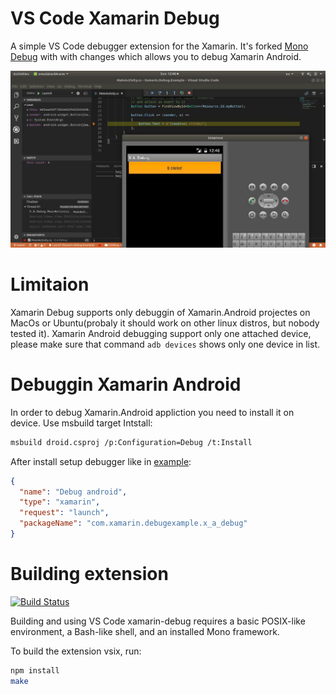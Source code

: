 # VS Code Xamarin Debug

A simple VS Code debugger extension for the Xamarin. It's forked [Mono Debug](https://github.com/Microsoft/vscode-mono-debug) with with changes which allows you to debug Xamarin Android. 

![Xamaring Debug](images/xamarin-debug.png)

# Limitaion

Xamarin Debug supports only debuggin of Xamarin.Android projectes on MacOs or Ubuntu(probaly it should work on other linux distros, but nobody tested it).
Xamarin Android debugging support only one attached device, please make sure that command ```adb devices``` shows only one device in list.

# Debuggin Xamarin Android

In order to debug Xamarin.Android appliction you need to install it on device. Use msbuild target Intstall:
```bash
msbuild droid.csproj /p:Configuration=Debug /t:Install
```

After install setup debugger like in [example](https://github.com/VysotskiVadim/Xamarin.Debug.Example):
```json
{
  "name": "Debug android",
  "type": "xamarin",
  "request": "launch",
  "packageName": "com.xamarin.debugexample.x_a_debug"
}

```

# Building extension

[![Build Status](https://travis-ci.org/VysotskiVadim/vscode-xamarin-debug.svg?branch=master)](https://travis-ci.org/VysotskiVadim/vscode-xamarin-debug)

Building and using VS Code xamarin-debug requires a basic POSIX-like environment, a Bash-like shell, and an installed Mono framework.

To build the extension vsix, run:
```bash
npm install
make
```

